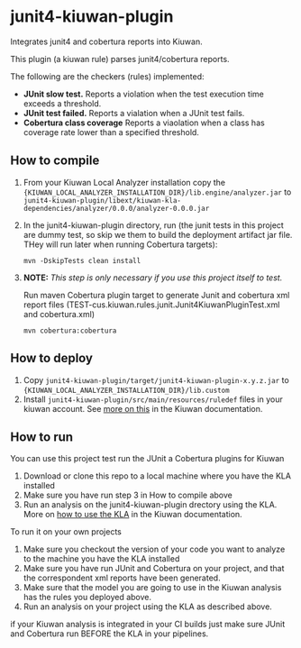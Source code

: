 # junit4-kiuwan-plugin
Integrates junit4 and cobertura reports into Kiuwan.

This plugin (a kiuwan rule) parses junit4/cobertura reports.

The following are the checkers (rules) implemented:
- **JUnit slow test.** Reports a violation when the test execution time exceeds a threshold.
- **JUnit test failed.** Reports a vialation when a JUnit test fails.
- **Cobertura class coverage** Reports a viaolation when a class has coverage rate lower than a specified threshold.

## How to compile
1. From your Kiuwan Local Analyzer installation copy the `{KIUWAN_LOCAL_ANALYZER_INSTALLATION_DIR}/lib.engine/analyzer.jar` to `junit4-kiuwan-plugin/libext/kiuwan-kla-dependencies/analyzer/0.0.0/analyzer-0.0.0.jar`
2. In the junit4-kiuwan-plugin directory, run (the junit tests in this project are dummy test, so skip we them to build the deployment artifact jar file. THey will run later when running Cobertura targets):

	`mvn -DskipTests clean install`
3. **NOTE:** *This step is only necessary if you use this project itself to test.*

	Run maven Cobertura plugin target to generate Junit and cobertura xml report files (TEST-cus.kiuwan.rules.junit.Junit4KiuwanPluginTest.xml and cobertura.xml)

	`mvn cobertura:cobertura`

## How to deploy
1. Copy `junit4-kiuwan-plugin/target/junit4-kiuwan-plugin-x.y.z.jar` to `{KIUWAN_LOCAL_ANALYZER_INSTALLATION_DIR}/lib.custom`
2. Install `junit4-kiuwan-plugin/src/main/resources/ruledef` files in your kiuwan account. See [more on this](https://www.kiuwan.com/docs/display/K5/Installing+rule+definitions+created+with+Kiuwan+Rule+Developer "Install rule definitions") in the Kiuwan documentation. 

## How to run
You can use this project test run the JUnit a Cobertura plugins for Kiuwan
1. Download or clone this repo to a local machine where you have the KLA installed
2. Make sure you have run step 3 in How to compile above
3. Run an analysis on the junit4-kiuwan-plugin drectory using the KLA. More on [how to use the KLA](https://www.kiuwan.com/docs/display/K5/Code+analysis+using+the+downloaded+agent "Kiuwan Local Analyzer") in the Kiuwan documentation.

To run it on your own projects
1. Make sure you checkout the version of your code you want to analyze to the machine you have the KLA installed
2. Make sure you have run JUnit and Cobertura on your project, and that the correspondent xml reports have been generated.
3. Make sure that the model you are going to use in the Kiuwan analysis has the rules you deployed above.
4. Run an analysis on your project using the KLA as described above.

if your Kiuwan analysis is integrated in your CI builds just make sure JUnit and Cobertura run BEFORE the KLA in your pipelines.
